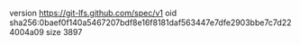 version https://git-lfs.github.com/spec/v1
oid sha256:0baef0f140a5467207bdf8e16f8181daf563447e7dfe2903bbe7c7d224004a09
size 3897
